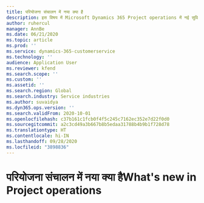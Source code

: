 ```yaml
---
title: परियोजना संचालन में नया क्या है
description: इस विषय में Microsoft Dynamics 365 Project operations में नई सुविधाओं और कार्यक्षमता की जानकारी दी गई है.
author: ruhercul
manager: AnnBe
ms.date: 06/21/2020
ms.topic: article
ms.prod: ''
ms.service: dynamics-365-customerservice
ms.technology: ''
audience: Application User
ms.reviewer: kfend
ms.search.scope: ''
ms.custom: ''
ms.assetid: ''
ms.search.region: Global
ms.search.industry: Service industries
ms.author: suvaidya
ms.dyn365.ops.version: ''
ms.search.validFrom: 2020-10-01
ms.openlocfilehash: c37b161c1fcb0f4f5c245c7162ec352e7d22f0d0
ms.sourcegitcommit: a2c3cd49a3b667b8b5edaa31788b4b9b1f728d78
ms.translationtype: HT
ms.contentlocale: hi-IN
ms.lasthandoff: 09/28/2020
ms.locfileid: "3898836"
---
```

# <a name="whats-new-in-project-operations"></a><span data-ttu-id="2b13d-103">परियोजना संचालन में नया क्या है</span><span class="sxs-lookup"><span data-stu-id="2b13d-103">What's new in Project operations</span></span>

